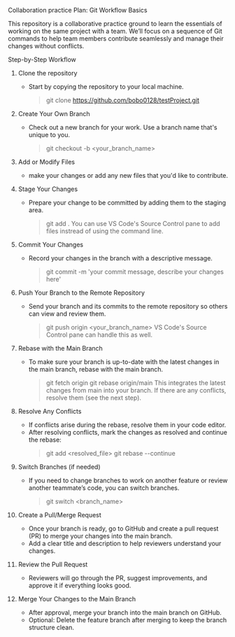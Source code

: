 Collaboration practice Plan: Git Workflow Basics

This repository is a collaborative practice ground to learn the essentials of working on the same project with a team. We’ll focus on a sequence of Git commands to help team members contribute seamlessly and manage their changes without conflicts.

Step-by-Step Workflow
1. Clone the repository
    - Start by copying the repository to your local machine.
      >git clone https://github.com/bobo0128/testProject.git

2. Create Your Own Branch
    - Check out a new branch for your work. Use a branch name that's unique to you.
      >git checkout -b <your_branch_name>

3. Add or Modify Files
    - make your changes or add any new files that you'd like to contribute.

4. Stage Your Changes
    - Prepare your change to be committed by adding them to the staging area.
      >git add .
    You can use VS Code's Source Control pane to add files instread of using the command line. 

5. Commit Your Changes
    - Record your changes in the branch with a descriptive message.
      > git commit -m 'your commit message, describe your changes here'

6. Push Your Branch to the Remote Repository
    - Send your branch and its commits to the remote repository so others can view and review them.
      >git push origin <your_branch_name>
    VS Code's Source Control pane can handle this as well.

7. Rebase with the Main Branch
    - To make sure your branch is up-to-date with the latest changes in the main branch, rebase with the main branch.
      >git fetch origin
      >git rebase origin/main
    This integrates the latest changes from main into your branch. If there are any conflicts, resolve them (see the next step).

8. Resolve Any Conflicts
    - If conflicts arise during the rebase, resolve them in your code editor.
    - After resolving conflicts, mark the changes as resolved and continue the rebase:
      >git add <resolved_file>
      >git rebase --continue

9. Switch Branches (if needed)
    - If you need to change branches to work on another feature or review another teammate’s code, you can switch branches.
      >git switch <branch_name>
      
10. Create a Pull/Merge Request
    - Once your branch is ready, go to GitHub and create a pull request (PR) to merge your changes into the main branch.
    - Add a clear title and description to help reviewers understand your changes.

11. Review the Pull Request
    - Reviewers will go through the PR, suggest improvements, and approve it if everything looks good.

12. Merge Your Changes to the Main Branch
    - After approval, merge your branch into the main branch on GitHub.
    - Optional: Delete the feature branch after merging to keep the branch structure clean.
